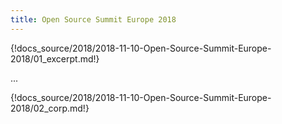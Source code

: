 ```yaml
---
title: Open Source Summit Europe 2018
---
```


{!docs_source/2018/2018-11-10-Open-Source-Summit-Europe-2018/01_excerpt.md!}

...

{!docs_source/2018/2018-11-10-Open-Source-Summit-Europe-2018/02_corp.md!}
